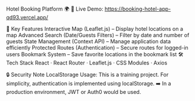 Hotel Booking Platform 🌍
🚀 Live Demo: https://booking-hotel-app-qd93.vercel.app/

🚀 Key Features
Interactive Map (Leaflet.js) – Display hotel locations on a map
Advanced Search (Date/Guests Filters) – Filter by date and number of guests
State Management (Context API) – Manage application data efficiently
Protected Routes (Authentication) – Secure routes for logged-in users
Bookmark System – Save favorite locations in the bookmark list
🛠 Tech Stack
React · React Router · Leaflet.js · CSS Modules · Axios

🔒 Security Note
LocalStorage Usage:
This is a training project. For simplicity, authentication is implemented using localStorage.
➡️ In a production environment, JWT or Auth0 would be used.
